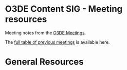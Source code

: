 # O3DE Content SIG - Meeting resources

Meeting notes from the [O3DE Meetings](https://o3de.github.io/foundation/sigs/sig-content/).

The [full table of previous meetings](https://o3de.github.io/foundation/sigs/sig-content/?id=previous-meetings) is available here.

# General Resources
